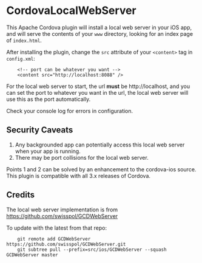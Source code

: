 # CordovaLocalWebServer

This Apache Cordova plugin will install a local web server in your iOS app, and will serve the contents of your `www` directory, looking for an index page of `index.html`.

After installing the plugin, change the `src` attribute of your `<content>` tag in `config.xml`:
    
        <!-- port can be whatever you want -->
        <content src="http://localhost:8088" />
    
For the local web server to start, the url **must** be http://localhost, and you can set the port to whatever you want in the url, the local web server will use this as the port automatically.
    
Check your console log for errors in configuration. 

## Security Caveats

1. Any backgrounded app can potentially access this local web server when your app is running.
2. There may be port collisions for the local web server.

Points 1 and 2 can be solved by an enhancement to the cordova-ios source. This plugin is compatible with all 3.x releases of Cordova.
    

## Credits

The local web server implementation is from https://github.com/swisspol/GCDWebServer

To update with the latest from that repo:

        git remote add GCDWebServer https://github.com/swisspol/GCDWebServer.git
        git subtree pull --prefix=src/ios/GCDWebServer --squash GCDWebServer master